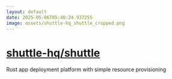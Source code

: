 ```yaml
---
layout: default
date: 2025-05-06T05:40:24.937255
image: assets/shuttle-hq_shuttle_cropped.png
---
```


# [shuttle-hq/shuttle](https://github.com/shuttle-hq/shuttle)

Rust app deployment platform with simple resource provisioning
